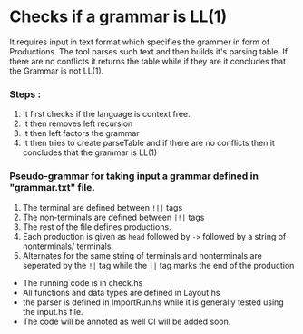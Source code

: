 # Checks if a grammar is LL(1)

It requires input in text format which specifies the grammer in form of Productions. The tool parses such text and then builds it's parsing table. If there are no conflicts it returns the table while if they are it concludes that the Grammar is not LL(1). 
### Steps :
1. It first checks if the language is context free.
2. It then removes left recursion
3. It then left factors the grammar
4. It then tries to create parseTable and if there are no conflicts then it concludes that the grammar is LL(1)

### Pseudo-grammar for taking input a grammar defined in "grammar.txt" file.
1. The terminal are defined between `!||` tags
2. The non-terminals are defined between `|!|` tags
3. The rest of the file defines productions. 
4. Each production is given as `head` followed by `->` followed by a string of nonterminals/ terminals.
5. Alternates for the same string of terminals and nonterminals are seperated by the `!|` tag while the `||` tag marks the end of the production

* The running code is in check.hs
* All functions and data types are defined in Layout.hs
* the parser is defined in ImportRun.hs while it is generally tested using the input.hs file.
* The code will be annoted as well CI will be added soon.